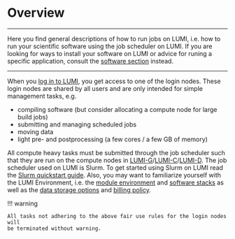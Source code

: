 # Overview

[software-overview]: ../software/index.md
[firststeps-loggingin]: ../firststeps/loggingin.md
[lumi-c]: ../computing/systems/lumic.md
[lumi-g]: ../computing/systems/lumig.md
[lumi-d]: ../computing/systems/lumid.md
[slurm-quickstart]: ../computing/jobs/slurm-quickstart.md
[module-environment]: ../computing/Lmod_modules.md
[software-stacks]: ../computing/softwarestacks.md
[data-storage-options]: ../storage/storing-data.md
[billing-policy]: ../computing/jobs/billing.md


---
Here you find general descriptions of how to run jobs on LUMI, i.e. how to run
your scientific software using the job scheduler on LUMI. If you are looking
for ways to install your software on LUMI or advice for runing a specific
application, consult the [software section][software-overview] instead.

---

When you [log in to LUMI][firststeps-loggingin], you get access to one of the
login nodes. These login nodes are shared by all users and are only intended
for simple management tasks, e.g.

- compiling software (but consider allocating a compute node for large build
  jobs)
- submitting and managing scheduled jobs
- moving data
- light pre- and postprocessing (a few cores / a few GB of memory)

All compute heavy tasks must be submitted through the job scheduler such that
they are run on the compute nodes in
[LUMI-G][lumi-g]/[LUMI-C][lumi-c]/[LUMI-D][lumi-d]. The job scheduler used on
LUMI is Slurm. To get started using Slurm on LUMI read the [Slurm quickstart
guide][slurm-quickstart]. Also, you may want to familiarize yourself with the
LUMI Environment, i.e. the [module environment][module-environment] and
[software stacks][software-stacks] as well as the [data storage
options][data-storage-options] and [billing policy][billing-policy].

!!! warning

    All tasks not adhering to the above fair use rules for the login nodes will
    be terminated without warning.
